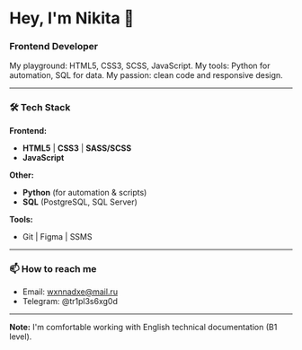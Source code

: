 # Hey, I'm Nikita 👋

### Frontend Developer

My playground: HTML5, CSS3, SCSS, JavaScript. My tools: Python for automation, SQL for data. My passion: clean code and responsive design.

---

### 🛠 Tech Stack

**Frontend:**
- **HTML5** | **CSS3** | **SASS/SCSS**
- **JavaScript**

**Other:**
- **Python** (for automation & scripts)
- **SQL** (PostgreSQL, SQL Server)

**Tools:**
- Git | Figma | SSMS

---


### 📫 How to reach me
- Email: wxnnadxe@mail.ru
- Telegram: @tr1pl3s6xg0d

---

**Note:** I'm comfortable working with English technical documentation (B1 level).
